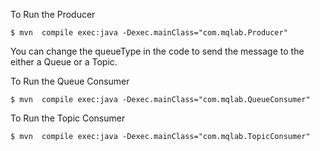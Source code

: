 
To Run the Producer

	$ mvn  compile exec:java -Dexec.mainClass="com.mqlab.Producer"

You can change the queueType in the code to send the message to the either a Queue or a Topic.


To Run the Queue Consumer

	$ mvn  compile exec:java -Dexec.mainClass="com.mqlab.QueueConsumer"

To Run the Topic Consumer

	$ mvn  compile exec:java -Dexec.mainClass="com.mqlab.TopicConsumer"



